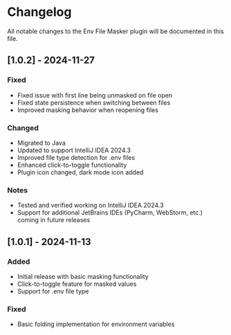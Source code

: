 # Changelog

All notable changes to the Env File Masker plugin will be documented in this file.

## [1.0.2] - 2024-11-27
### Fixed
- Fixed issue with first line being unmasked on file open
- Fixed state persistence when switching between files
- Improved masking behavior when reopening files

### Changed
- Migrated to Java
- Updated to support IntelliJ IDEA 2024.3
- Improved file type detection for .env files
- Enhanced click-to-toggle functionality
- Plugin icon changed, dark mode icon added

### Notes
- Tested and verified working on IntelliJ IDEA 2024.3
- Support for additional JetBrains IDEs (PyCharm, WebStorm, etc.) coming in future releases

## [1.0.1] - 2024-11-13
### Added
- Initial release with basic masking functionality
- Click-to-toggle feature for masked values
- Support for .env file type

### Fixed
- Basic folding implementation for environment variables